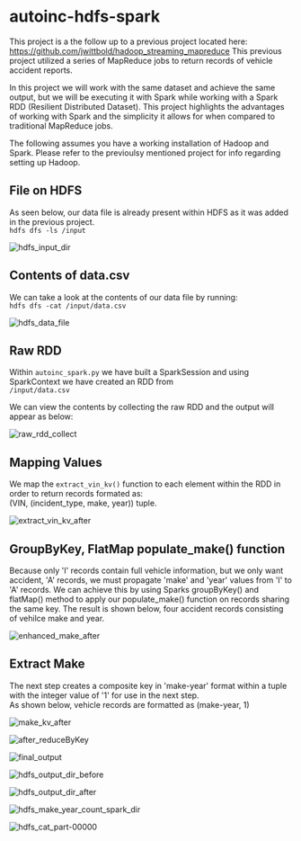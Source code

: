 # autoinc-hdfs-spark

This project is a the follow up to a previous project located here:\
https://github.com/jwittbold/hadoop_streaming_mapreduce
This previous project utilized a series of MapReduce jobs to return records of vehicle accident reports.


In this project we will work with the same dataset and achieve the same output, but we will be executing it with Spark while working with a Spark RDD (Resilient Distributed Dataset). This project highlights the advantages of working with Spark and the simplicity it allows for when compared to traditional MapReduce jobs. 

The following assumes you have a working installation of Hadoop and Spark. Please refer to the previoulsy mentioned project for info regarding setting up Hadoop. 

## File on HDFS
As seen below, our data file is already present within HDFS as it was added in the previous project.\
```hdfs dfs -ls /input```

![hdfs_input_dir](/screenshots/hdfs_input_dir.png)


## Contents of data.csv
We can take a look at the contents of our data file by running:\
```hdfs dfs -cat /input/data.csv ```

![hdfs_data_file](/screenshots/hdfs_data_file.png)


## Raw RDD
Within ```autoinc_spark.py``` we have built a SparkSession and using SparkContext we have created an RDD from \
```/input/data.csv``` 

We can view the contents by collecting the raw RDD and the output will appear as below:

![raw_rdd_collect](/screenshots/raw_rdd_collect.png)


## Mapping Values
We map the ```extract_vin_kv()``` function to each element within the RDD in order to return records formated as: \
(VIN, (incident_type, make, year)) tuple.

![extract_vin_kv_after](screenshots/extract_vin_kv_after.png)

## GroupByKey, FlatMap populate_make() function
Because only 'I' records contain full vehicle information, but we only want accident, 'A' records, we must propagate 'make' and 'year' values from 'I' to 'A' records. We can achieve this by using Sparks groupByKey() and flatMap() method to apply our populate_make() function on records sharing the same key.
The result is shown below, four accident records consisting of vehilce make and year.

![enhanced_make_after](screenshots/enhanced_make_after.png)

## Extract Make
The next step creates a composite key in 'make-year' format within a tuple with the integer value of '1' for use in the next step. \
As shown below, vehicle records are formatted as (make-year, 1)

![make_kv_after](screenshots/make_kv_after.png)



![after_reduceByKey](screenshots/after_reduceByKey.png)

![final_output](screenshots/final_output.png)

![hdfs_output_dir_before](screenshots/hdfs_output_dir_before.png)

![hdfs_output_dir_after](screenshots/hdfs_output_dir_after.png)

![hdfs_make_year_count_spark_dir](screenshots/hdfs_make_year_count_spark_dir.png)

![hdfs_cat_part-00000](screenshots/hdfs_cat_part-00000.png)
